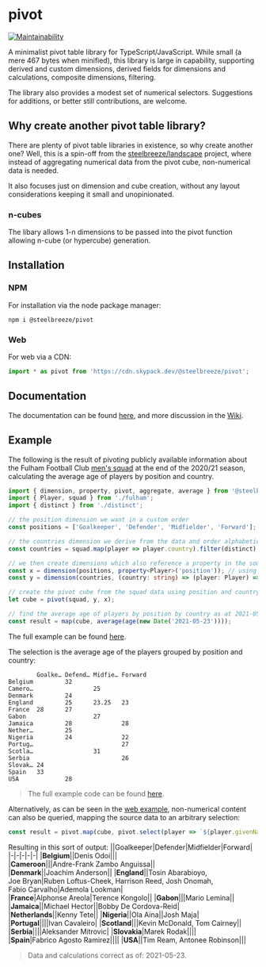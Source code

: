 # pivot
[![Maintainability](https://api.codeclimate.com/v1/badges/c8ed29d6e2fa0bc0d582/maintainability)](https://codeclimate.com/github/steelbreeze/pivot/maintainability)

A minimalist pivot table library for TypeScript/JavaScript. While small (a mere 467 bytes when minified), this library is large in capability, supporting derived and custom dimensions, derived fields for dimensions and calculations, composite dimensions, filtering.

The library also provides a modest set of numerical selectors. Suggestions for additions, or better still contributions, are welcome.

## Why create another pivot table library?
There are plenty of pivot table libraries in existence, so why create another one? Well, this is a spin-off from the [steelbreeze/landscape](https://github.com/steelbreeze/landscape) project, where instead of aggregating numerical data from the pivot cube, non-numerical data is needed.

It also focuses just on dimension and cube creation, without any layout considerations keeping it small and unopinionated.
### n-cubes
The libary allows 1-n dimensions to be passed into the pivot function allowing n-cube (or hypercube) generation.

## Installation
### NPM
For installation via the node package manager:
```
npm i @steelbreeze/pivot
```
### Web
For web via a CDN:
```javascript
import * as pivot from 'https://cdn.skypack.dev/@steelbreeze/pivot';
```

## Documentation
The documentation can be found [here](http://steelbreeze.net/pivot/api/v4), and more discussion in the [Wiki](https://github.com/steelbreeze/pivot/wiki).

## Example
The following is the result of pivoting publicly available information about the Fulham Football Club [men's squad](https://web.archive.org/web/20210516151437/https://www.fulhamfc.com/teams) at the end of the 2020/21 season, calculating the average age of players by position and country.
```typescript
import { dimension, property, pivot, aggregate, average } from '@steelbreeze/pivot';
import { Player, squad } from './fulham';
import { distinct } from './distinct';

// the position dimension we want in a custom order
const positions = ['Goalkeeper', 'Defender', 'Midfielder', 'Forward'];

// the countries dimension we derive from the data and order alphabetically
const countries = squad.map(player => player.country).filter(distinct).sort();

// we then create dimensions which also reference a property in the source data 
const x = dimension(positions, property<Player>('position')); // using the built-in dimension generator matching a property
const y = dimension(countries, (country: string) => (player: Player) => player.country === country); // using a user-defined generator

// create the pivot cube from the squad data using position and country for x and y axes
let cube = pivot(squad, y, x);

// find the average age of players by position by country as at 2021-05-23
const result = map(cube, average(age(new Date('2021-05-23'))));
```
The full example can be found [here](https://github.com/steelbreeze/pivot/tree/main/src/example).

The selection is the average age of the players grouped by position and country:
```
        Goalke… Defend… Midfie… Forward
Belgium         32
Camero…                 25
Denmark         24
England         25      23.25   23
France  28      27
Gabon                   27
Jamaica         28              28
Nether…         25
Nigeria         24              22
Portug…                         27
Scotla…                 31
Serbia                          26
Slovak… 24
Spain   33
USA             28
```
> The full example code can be found [here](src/example/index.ts).

Alternatively, as can be seen in the [web example](https://steelbreeze.net/pivot), non-numerical content can also be queried, mapping the source data to an arbitrary selection:
```JavaScript
const result = pivot.map(cube, pivot.select(player => `${player.givenName} ${player.familyName}`));
```
 Resulting in this sort of output:
||Goalkeeper|Defender|Midfielder|Forward|
|-|-|-|-|-|
|**Belgium**||Denis&nbsp;Odoi|||			
|**Cameroon**|||Andre-Frank&nbsp;Zambo&nbsp;Anguissa||
|**Denmark**||Joachim&nbsp;Anderson||
|**England**||Tosin&nbsp;Abarabioyo, Joe&nbsp;Bryan|Ruben&nbsp;Loftus-Cheek, Harrison&nbsp;Reed, Josh&nbsp;Onomah, Fabio&nbsp;Carvalho|Ademola&nbsp;Lookman|
|**France**|Alphonse&nbsp;Areola|Terence&nbsp;Kongolo||
|**Gabon**|||Mario&nbsp;Lemina||
|**Jamaica**||Michael&nbsp;Hector||Bobby&nbsp;De&nbsp;Cordova-Reid|
|**Netherlands**||Kenny&nbsp;Tete||
|**Nigeria**||Ola Aina||Josh&nbsp;Maja|
|**Portugal**||||Ivan&nbsp;Cavaleiro|
|**Scotland**|||Kevin&nbsp;McDonald, Tom&nbsp;Cairney||
|**Serbia**||||Aleksander&nbsp;Mitrovic|
|**Slovakia**|Marek&nbsp;Rodak||||
|**Spain**|Fabrico&nbsp;Agosto&nbsp;Ramirez||||
|**USA**||Tim&nbsp;Ream, Antonee&nbsp;Robinson|||

> Data and calculations correct as of: 2021-05-23.
